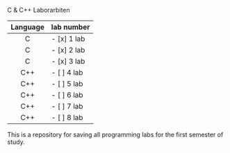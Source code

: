 C & C++ Laborarbiten

| Language | lab number  |
|:--------:|:------------|
|    C     | - [x] 1 lab |
|    C     | - [x] 2 lab |
|    C     | - [x] 3 lab |
|    C++   | - [ ] 4 lab |
|    C++   | - [ ] 5 lab |
|    C++   | - [ ] 6 lab |
|    C++   | - [ ] 7 lab |
|    C++   | - [ ] 8 lab |

This is a repository for saving all programming labs for the first semester of study.
